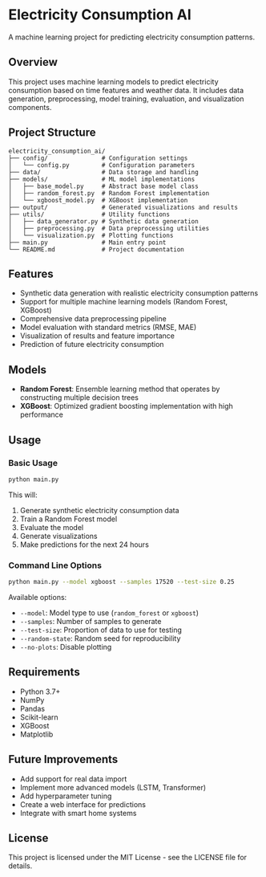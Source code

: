 # Electricity Consumption AI

A machine learning project for predicting electricity consumption patterns.

## Overview

This project uses machine learning models to predict electricity consumption based on time features and weather data. It includes data generation, preprocessing, model training, evaluation, and visualization components.

## Project Structure

```
electricity_consumption_ai/
├── config/               # Configuration settings
│   └── config.py         # Configuration parameters
├── data/                 # Data storage and handling
├── models/               # ML model implementations
│   ├── base_model.py     # Abstract base model class
│   ├── random_forest.py  # Random Forest implementation
│   └── xgboost_model.py  # XGBoost implementation
├── output/               # Generated visualizations and results
├── utils/                # Utility functions
│   ├── data_generator.py # Synthetic data generation
│   ├── preprocessing.py  # Data preprocessing utilities
│   └── visualization.py  # Plotting functions
├── main.py               # Main entry point
└── README.md             # Project documentation
```

## Features

- Synthetic data generation with realistic electricity consumption patterns
- Support for multiple machine learning models (Random Forest, XGBoost)
- Comprehensive data preprocessing pipeline
- Model evaluation with standard metrics (RMSE, MAE)
- Visualization of results and feature importance
- Prediction of future electricity consumption

## Models

- **Random Forest**: Ensemble learning method that operates by constructing multiple decision trees
- **XGBoost**: Optimized gradient boosting implementation with high performance

## Usage

### Basic Usage

```bash
python main.py
```

This will:
1. Generate synthetic electricity consumption data
2. Train a Random Forest model
3. Evaluate the model
4. Generate visualizations
5. Make predictions for the next 24 hours

### Command Line Options

```bash
python main.py --model xgboost --samples 17520 --test-size 0.25
```

Available options:
- `--model`: Model type to use (`random_forest` or `xgboost`)
- `--samples`: Number of samples to generate
- `--test-size`: Proportion of data to use for testing
- `--random-state`: Random seed for reproducibility
- `--no-plots`: Disable plotting

## Requirements

- Python 3.7+
- NumPy
- Pandas
- Scikit-learn
- XGBoost
- Matplotlib

## Future Improvements

- Add support for real data import
- Implement more advanced models (LSTM, Transformer)
- Add hyperparameter tuning
- Create a web interface for predictions
- Integrate with smart home systems

## License

This project is licensed under the MIT License - see the LICENSE file for details.
